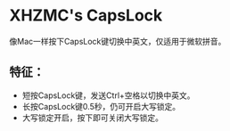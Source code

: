 # XHZMC's CapsLock
像Mac一样按下CapsLock键切换中英文，仅适用于微软拼音。
## 特征：
* 短按CapsLock键，发送Ctrl+空格以切换中英文。
* 长按CapsLock键0.5秒，仍可开启大写锁定。
* 大写锁定开启，按下即可关闭大写锁定。
